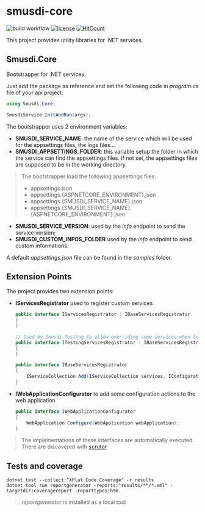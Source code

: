 # smusdi-core
![build workflow](https://github.com/LionMarc/smusdi-core/actions/workflows/build.yml/badge.svg)
[![license](https://img.shields.io/badge/License-MIT-purple.svg)](LICENSE)
[![HitCount](https://hits.dwyl.com/LionMarc/smusdi-core.svg?style=flat-square)](http://hits.dwyl.com/LionMarc/smusdi-core)

This project provides utility libraries for .NET services.

## Smusdi.Core

Bootstrapper for .NET services.

Just add the package as reference and set the following code in *program.cs* file of your api project:

```cs
using Smusdi.Core;

SmusdiService.InitAndRun(args);
```

The bootstrapper uses 2 environment variables:

- **SMUSDI_SERVICE_NAME**: the name of the service which will be used for the appsettings files, the logs files...
- **SMUSDI_APPSETTINGS_FOLDER**: this variable setup the folder in which the service can find the appsettings files. If not set, the appsettings files are supposed to be in the working directory.

> The bootstrapper load the following appsettings files:
> - appsettings.json
> - appsettings.{ASPNETCORE_ENVIRONMENT}.json
> - appsettings.{SMUSDI_SERVICE_NAME}.json
> - appsettings.{SMUSDI_SERVICE_NAME}.{ASPNETCORE_ENVIRONMENT}.json

- **SMUSDI_SERVICE_VERSION**: used by the *info* endpoint to send the service version;
- **SMUSDI_CUSTOM_INFOS_FOLDER** used by the *info* endpoint to send custom informations.

A default *appsettings.json* file can be found in the *samples* folder.

## Extension Points

The project provides two extension points:

- **IServicesRegistrator** used to register custom services
  ```C#
  public interface IServicesRegistrator : IBaseServicesRegistrator
  {
  }
  
  // Used by Smusdi.Testing to allow overriding some services when testing application
  public interface ITestingServicesRegistrator : IBaseServicesRegistrator
  {
  }
  
  public interface IBaseServicesRegistrator
  {
      IServiceCollection Add(IServiceCollection services, IConfiguration configuration);
  }
  ```
- **IWebApplicationConfigurator** to add some configuration actions to the web application
  ```C#
  public interface IWebApplicationConfigurator
  {
      WebApplication Configure(WebApplication webApplication);
  }
  ```
   
> The implementations of these interfaces are automatically executed. There are discovered with [scrutor](https://github.com/khellang/Scrutor).

## Tests and coverage

```
dotnet test --collect:"XPlat Code Coverage" -r results
dotnet tool run reportgenerator -reports:"results/**/*.xml" -targetdir:coveragereport -reporttypes:htm
```

> *reportgenerator* is installed as a local tool
